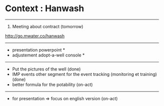 # Context : Hanwash

---

1. Meeting about contract (tomorrow)

http://go.mwater.co/hanwash

---

- presentation powerpoint \*
- adjustement adopt-a-well console \*

---

- Put the pictures of the well (done)
- IMP events other segment for the event tracking (monitoring et training) (done)
- better formula for the potability (on-act)

---

- for presentation => focus on english version (on-act)
